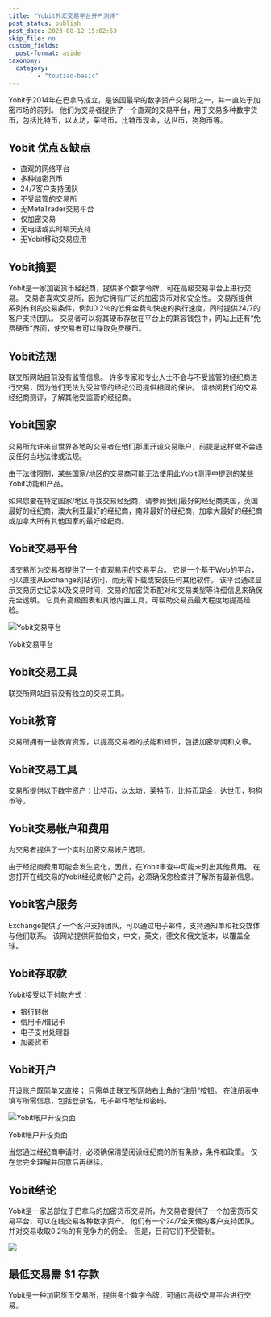 ```yaml
---
title: "Yobit外汇交易平台开户测评"
post_status: publish
post_date: 2023-08-12 15:02:53
skip_file: no
custom_fields: 
  post-format: aside
taxonomy:
  category:
        - "toutiao-basic"
---
```


Yobit于2014年在巴拿马成立，是该国最早的数字资产交易所之一，并一直处于加密市场的前列。 他们为交易者提供了一个直观的交易平台，用于交易多种数字货币，包括比特币，以太坊，莱特币，比特币现金，达世币，狗狗币等。

## Yobit 优点＆缺点

- 直观的网络平台
- 多种加密货币
- 24/7客户支持团队
- 不受监管的交易所
- 无MetaTrader交易平台
- 仅加密交易
- 无电话或实时聊天支持
- 无Yobit移动交易应用

## Yobit摘要

Yobit是一家加密货币经纪商，提供多个数字令牌，可在高级交易平台上进行交易。 交易者喜欢交易所，因为它拥有广泛的加密货币对和安全性。 交易所提供一系列有利的交易条件，例如0.2％的低佣金费和快速的执行速度，同时提供24/7的客户支持团队。 交易者可以将其硬币存放在平台上的兼容钱包中，网站上还有“免费硬币”界面，使交易者可以赚取免费硬币。

## Yobit法规

联交所网站目前没有监管信息。 许多专家和专业人士不会与不受监管的经纪商进行交易，因为他们无法为受监管的经纪公司提供相同的保护。 请参阅我们的交易经纪商测评，了解其他受监管的经纪商。

## Yobit国家

交易所允许来自世界各地的交易者在他们那里开设交易账户，前提是这样做不会违反任何当地法律或法规。

由于法律限制，某些国家/地区的交易商可能无法使用此Yobit测评中提到的某些Yobit功能和产品。

如果您要在特定国家/地区寻找交易经纪商，请参阅我们最好的经纪商美国，英国最好的经纪商，澳大利亚最好的经纪商，南非最好的经纪商，加拿大最好的经纪商或加拿大所有其他国家的最好经纪商。

## Yobit交易平台

该交易所为交易者提供了一个直观易用的交易平台。 它是一个基于Web的平台，可以直接从Exchange网站访问，而无需下载或安装任何其他软件。 该平台通过显示交易历史记录以及交易时间，交易的加密货币配对和交易类型等详细信息来确保完全透明。 它具有高级图表和其他内置工具，可帮助交易员最大程度地提高经验。

![Yobit交易平台](https://cdn.fendou.la/funstoutiao/2020/11/Yobit-Review-Trading-Platform-.jpg "Yobit交易平台")

Yobit交易平台

## Yobit交易工具

联交所网站目前没有独立的交易工具。

## Yobit教育

交易所拥有一些教育资源，以提高交易者的技能和知识，包括加密新闻和文章。

## Yobit交易工具

交易所提供以下数字资产：比特币，以太坊，莱特币，比特币现金，达世币，狗狗币等。

## Yobit交易帐户和费用

为交易者提供了一个实时加密交易帐户选项。

由于经纪商费用可能会发生变化，因此，在Yobit审查中可能未列出其他费用。 在您打开在线交易的Yobit经纪商帐户之前，必须确保您检查并了解所有最新信息。

## Yobit客户服务

Exchange提供了一个客户支持团队，可以通过电子邮件，支持通知单和社交媒体与他们联系。 该网站提供阿拉伯文，中文，英文，德文和俄文版本，以覆盖全球。

## Yobit存取款

Yobit接受以下付款方式：

- 银行转帐
- 信用卡/借记卡
- 电子支付处理器
- 加密货币

## Yobit开户

开设账户既简单又直接； 只需单击联交所网站右上角的“注册”按钮。 在注册表中填写所需信息，包括登录名，电子邮件地址和密码。

![Yobit帐户开设页面](https://cdn.fendou.la/funstoutiao/2020/11/Yobit-Review-Account-Opening-Page.jpg "Yobit帐户开设页面")

Yobit帐户开设页面

当您通过经纪商申请时，必须确保清楚阅读经纪商的所有条款，条件和政策。 仅在您完全理解并同意后再继续。

## Yobit结论

Yobit是一家总部位于巴拿马的加密货币交易所，为交易者提供了一个加密货币交易平台，可以在线交易各种数字资产。 他们有一个24/7全天候的客户支持团队，并对交易收取0.2％的有竞争力的佣金。 但是，目前它们不受管制。

![](https://cdn.fendou.la/funstoutiao/2020/11/Yobit-Logo.png)

## 最低交易需 $1 存款

Yobit是一种加密货币交易所，提供多个数字令牌，可通过高级交易平台进行交易。
